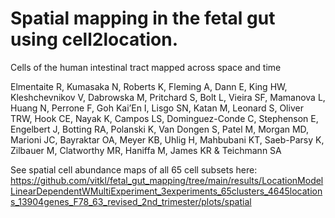 # Spatial mapping in the fetal gut using cell2location.

Cells of the human intestinal tract mapped across space and time

Elmentaite R, Kumasaka N, Roberts K, Fleming A, Dann E, King HW, Kleshchevnikov V, Dabrowska M, Pritchard S, Bolt L, Vieira SF, Mamanova L, Huang N, Perrone F, Goh Kai’En I, Lisgo SN, Katan M, Leonard S, Oliver TRW, Hook CE, Nayak K, Campos LS, Dominguez-Conde C, Stephenson E, Engelbert J, Botting RA, Polanski K, Van Dongen S, Patel M, Morgan MD, Marioni JC, Bayraktar OA, Meyer KB, Uhlig H, Mahbubani KT, Saeb-Parsy K, Zilbauer M, Clatworthy MR, Haniffa M, James KR & Teichmann SA

See spatial cell abundance maps of all 65 cell subsets here: https://github.com/vitkl/fetal_gut_mapping/tree/main/results/LocationModelLinearDependentWMultiExperiment_3experiments_65clusters_4645locations_13904genes_F78_63_revised_2nd_trimester/plots/spatial
